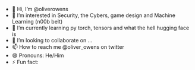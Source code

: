 - 👋 Hi, I’m @oliverowens
- 👀 I’m interested in Security, the Cybers, game design and Machine Learning (n00b belt)
- 🌱 I’m currently learning py torch, tensors and what the hell hugging face is
- 💞️ I’m looking to collaborate on ...
- 📫 How to reach me @oliver_owens on twitter
- 😄 Pronouns: He/Him
- ⚡ Fun fact: 

<!---
oliverowens/oliverowens is a ✨ special ✨ repository because its `README.md` (this file) appears on your GitHub profile.
You can click the Preview link to take a look at your changes.
--->
